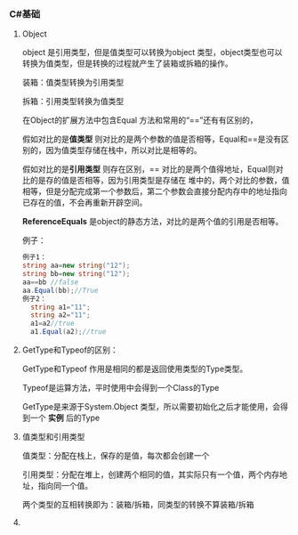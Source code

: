 ### C#基础

1. Object 

   object 是引用类型，但是值类型可以转换为object 类型，object类型也可以转换为值类型，但是转换的过程就产生了装箱或拆箱的操作。

   装箱：值类型转换为引用类型

   拆箱：引用类型转换为值类型

   在Object的扩展方法中包含Equal 方法和常用的“==”还有有区别的，

   假如对比的是**值类型** 则对比的是两个参数的值是否相等，Equal和==是没有区别的，因为值类型存储在栈中，所以对比是相等的。

   假如对比的是**引用类型** 则存在区别，== 对比的是两个值得地址，Equal则对比的是存的值是否相等，因为引用类型是存储在 堆中的，两个对比的参数，值相等，但是分配完成第一个参数后，第二个参数会直接分配内存中的地址指向已存在的值，不会再重新开辟空间。

   **ReferenceEquals** 是object的静态方法，对比的是两个值的引用是否相等。

   

   例子：

   ~~~ c#
   例子1：
   string aa=new string("12");
   string bb=new string("12");
   aa==bb //false
   aa.Equal(bb);//True 
   例子2：
     string a1="11";
     string a2="11";
     a1=a2//true
     a1.Equal(a2);//true
   ~~~

2. GetType和Typeof的区别：

   GetType和Typeof 作用是相同的都是返回使用类型的Type类型。

   Typeof是运算方法，平时使用中会得到一个Class的Type

   GetType是来源于System.Object 类型，所以需要初始化之后才能使用，会得到一个 **实例** 后的Type

3. 值类型和引用类型

   值类型：分配在栈上，保存的是值，每次都会创建一个

   引用类型：分配在堆上，创建两个相同的值，其实际只有一个值，两个内存地址，指向同一个值。

   两个类型的互相转换即为：装箱/拆箱，同类型的转换不算装箱/拆箱

4. 
